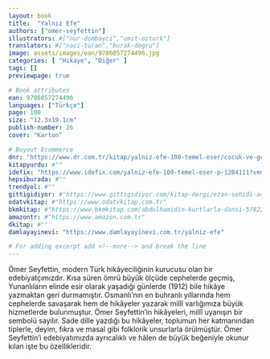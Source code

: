 ```yaml
---
layout: book
title:  "Yalnız Efe"
authors: ["omer-seyfettin"]
illustrators: #["nur-dombayci","umit-ozturk"]
translators: #["naci-turan","burak-dogru"]
image: assets/images/ean/9786057274496.jpg
categories: [ "Hikaye", "Diğer" ]
tags: []
previewpage: true

# Book attributes
ean: 9786057274496
languages: ["Türkçe"]
page: 100
size: "12.3x19.1cm"
publish-number: 26
cover: "Karton"

# Buyout Ecommerce
dnr: "https://www.dr.com.tr/kitap/yalniz-efe-100-temel-eser/cocuk-ve-genclik/okul-cagi-6-10-yas/cocuk-klasik/urunno=0002086919001"
kitapyurdu: #""
idefix: "https://www.idefix.com/yalniz-efe-100-temel-eser-p-1284111?vendorId=3"
hepsiburada: #""
trendyol: #""
gittigidiyor: #"https://www.gittigidiyor.com/kitap-dergi/ezan-sehidi-adnan-menderes_pdp_732728793"
odatvkitap: #"https://www.odatvkitap.com.tr"
bkmkitap: #"https://www.bkmkitap.com/abdulhamidin-kurtlarla-dansi-578226"
amazontr: #"https://www.amazon.com.tr"
dkitap: #""
damlayayinevi: "https://www.damlayayinevi.com.tr/yalniz-efe"

# For adding excerpt add <!--more--> and break the line
---
```

Ömer Seyfettin, modern Türk hikâyeciliğinin kurucusu olan bir edebiyatçımızdır. Kısa süren ömrü büyük ölçüde cephelerde geçmiş, Yunanlıların elinde esir olarak yaşadığı günlerde (1912) bile hikâye yazmaktan geri durmamıştır. Osmanlı’nın en buhranlı yıllarında hem cephelerde savaşarak hem de hikâyeler yazarak millî varlığımıza büyük hizmetlerde bulunmuştur.
Ömer Seyfettin’in hikâyeleri, millî uyanışın bir sembolü sayılır. Sade dille yazdığı bu hikâyeler, toplumun her katmanından tiplerle, deyim, fıkra ve masal gibi folklorik unsurlarla örülmüştür. Ömer Seyfettin’i edebiyatımızda ayrıcalıklı ve hâlen de büyük beğeniyle okunur kılan işte bu özellikleridir.
<!--more--> 